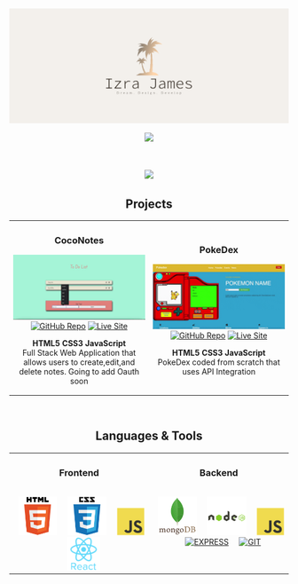 <br>
<br>
<img align="center" src="https://github.com/IzraJ/IzraJ/blob/main/readMe.assets/cover.png"/>

<br>
<br>
<div align="center">
<img src="https://readme-typing-svg.herokuapp.com?font=Fira+Code&pause=1000&color=FE79C5&center=true&vCenter=true&width=435&lines=Software+Engineer;Peace%2C+Love+%2C+and+Palm+Trees">
</div>



<br>
<br>

<!-- <p align="center">Hi  Izra, a passionate full-stack developer based in Vancouver, BC Canada. 
	<br>Currently learning <strong>JavaScript</strong> & building <strong>MERN</strong> stack at 100Devs agency. </p> -->

<p align="center">
<img src ="http://github-readme-streak-stats.herokuapp.com?user=IzraJ&theme=omni"/> </p>


<!-- PROJECTS -->
<h2 align="center" color="white">Projects</h2>
<div align="center">
	
  <table>
      <tr>
        <td class="1" width="50%">
          <h3 align="center">CocoNotes</h3>
          <p align="center">
            <a href="https://github.com/IzraJ/coconotes" target="_blank" rel="noreferrer"> <img  src="https://github.com/IzraJ/IzraJ/blob/main/readMe.assets/coconotes.gif" alt="NASA_POD"/></a>
<!--   Repo mark   -->
		  <span> <a href="https://github.com/IzraJ/coconotes" target="_blank" rel="noreferrer"><img src="https://img.shields.io/badge/%20-Repo-lightgrey?style=for-the-badge&logo=GitHub" alt="GitHub Repo" height ="25px"></a> 
<!-- live site  -->
	<a href="https://coconotes.herokuapp.com" target="_blank" rel="noreferrer"><img src="https://img.shields.io/badge/%20-Live%20Site-a6b4a2?style=for-the-badge&logo&color=2D96D9" alt="Live Site" height="25px" ></a></span>
<!-- discription  -->
            <p align="center">
		    <strong>HTML5 CSS3 JavaScript </strong><br>Full Stack Web Application that allows users to create,edit,and delete notes. Going to add Oauth soon</p>
          </p>
        </td>
       <td class="2" width="50%">
          <h3 align="center">PokeDex</h3>
          <p align="center">
            <a href="https://github.com/IzraJ/pokedex" target="_blank" rel="noreferrer"> <img src="https://github.com/IzraJ/IzraJ/blob/main/readMe.assets/pokedexgif.gif" alt="Portfolio"/></a>
 <!--   Repo mark   -->
            <span> <a href="https://github.com/IzraJ/pokedex" target="_blank" rel="noreferrer"><img src="https://img.shields.io/badge/%20-Repo-lightgrey?style=for-the-badge&logo=GitHub" alt="GitHub Repo" height ="25px"></a> 
<!-- live site  -->
	<a href="https://pokedexfun.netlify.app/" target="_blank" rel="noreferrer"><img src="https://img.shields.io/badge/%20-Live%20Site-a6b4a2?style=for-the-badge&logo&color=2D96D9" alt="Live Site" height="25px"></a> </span>
<!-- discription  -->
            <p align="center">
		    <strong>HTML5 CSS3 JavaScript </strong><br> PokeDex coded from scratch that uses API Integration</p>
          </p>
        </td>
      </tr>
      <tr>
        <!-- <td class="3" width="50%">
          <h3 align="center">Fresh Drink</h3>
          <p align="center">
            <a href="https://freshdrink.netlify.app" target="_blank" rel="noreferrer"> <img  src="https://github.com/Lala0419/Fresh-Drink/blob/master/fresh_drink_2.gif" alt="NASA_POD"/></a> -->
<!--   Repo mark   -->
		  <!-- <span> <a href="https://github.com/Lala0419/Fresh-Drink" target="_blank" rel="noreferrer"><img src="https://img.shields.io/badge/%20-Repo-lightgrey?style=for-the-badge&logo=GitHub" alt="GitHub Repo" height ="25px"></a>  -->
<!-- live site  -->
	<!-- <a href="https://freshdrink.netlify.app" target="_blank" rel="noreferrer"><img src="https://img.shields.io/badge/%20-Live%20Site-a6b4a2?style=for-the-badge&logo&color=2D96D9" alt="Live Site" height="25px"></a></span> -->
<!-- discription  -->
            <!-- <p align="center">
               <strong>HTML5 CSS3 JavaScript </strong><br>Your personal cocktail maker! <br> This app is to help you choose which cocktail to make for you and your loved ones🤍</p>
          </p>
        </td>
       <td class="4" width="50%">
          <h3 align="center">Food Checker</h3>
          <p align="center">
            <a href="https://github.com/Lala0419/Food-checker" target="_blank" rel="noreferrer"> <img src="https://github.com/Lala0419/Lala0419/blob/main/READme.asset/food_picker.gif" alt="Portfolio"/></a> -->
 <!--   Repo mark   -->
            <!-- <span> <a href="https://github.com/Lala0419/Food-checker" target="_blank" rel="noreferrer"><img src="https://img.shields.io/badge/%20-Repo-lightgrey?style=for-the-badge&logo=GitHub" alt="GitHub Repo" height ="25px"></a>  -->
<!-- live site  -->
	<!-- <a href="https://food-checker-nm.netlify.app" target="_blank" rel="noreferrer"><img src="https://img.shields.io/badge/%20-Live%20Site-a6b4a2?style=for-the-badge&logo&color=2D96D9" alt="Live Site" height="25px"></a> </span> -->
<!-- discription  -->
            <!-- <p align="center">
		   <strong>HTML5 CSS3 JavaScript </strong><br> Simple app to find out the ingridients in the food. Perfect for those who are in certain diets!</p>
          </p>
        </td>
      </tr> -->

  </table>
</div>	
</br>

<!-- LANGUAGES/TOOLS -->
<h2 align="center" color="white">Languages & Tools</h2>
<div align="center">
<table>
	<tr>
		<td valign="top" width="45%">
			<h3 align="center" color="white">Frontend</h3>
			<br>
			<div align="center" >
				&nbsp
				<a href="https://www.w3.org/html/" target="_blank" rel="noreferrer"> 
	<img src="https://raw.githubusercontent.com/devicons/devicon/master/icons/html5/html5-original-wordmark.svg" alt="HTML5"  height="70"/></a>
				&nbsp&nbsp&nbsp
				<a href="https://www.w3schools.com/css/" target="_blank" rel="noreferrer"> 
	<img src="https://raw.githubusercontent.com/devicons/devicon/master/icons/css3/css3-original-wordmark.svg" alt="CSS3" height="70"/></a> 
				&nbsp&nbsp&nbsp
				<a href="https://developer.mozilla.org/en-US/docs/Web/JavaScript" target="_blank" rel="noreferrer"> 
<img src="https://raw.githubusercontent.com/devicons/devicon/master/icons/javascript/javascript-original.svg" alt="JAVASCRIPT" height="50"/></a>
				&nbsp&nbsp&nbsp
				<a href="https://reactjs.org/" target="_blank" rel="noreferrer"> 
	<img src="https://raw.githubusercontent.com/devicons/devicon/master/icons/react/react-original-wordmark.svg" alt="REACT" height="60"/></a>
			</div>
		</td>		
		<td valign="top" width="45%">
			<h3 align="center" color="white">Backend</h3>
			<br>
			 <div align="center">
				 &nbsp
			<a href="https://www.mongodb.com/" target="_blank" rel="noreferrer"> 
	<img src="https://raw.githubusercontent.com/devicons/devicon/master/icons/mongodb/mongodb-original-wordmark.svg" alt="MONGODB"  height="70"/></a> 
				 &nbsp&nbsp&nbsp
			<a href="https://nodejs.org" target="_blank" rel="noreferrer"> 
	<img src="https://raw.githubusercontent.com/devicons/devicon/master/icons/nodejs/nodejs-original-wordmark.svg" alt="NODEJS"  height="70"/></a> 
				 &nbsp&nbsp&nbsp
			<a href="https://developer.mozilla.org/en-US/docs/Web/JavaScript" target="_blank" rel="noreferrer"> 
<img src="https://raw.githubusercontent.com/devicons/devicon/master/icons/javascript/javascript-original.svg" alt="JAVASCRIPT"  height="50"/></a>
				  &nbsp&nbsp&nbsp
				 <a href="https://developer.mozilla.org/en-US/docs/Web/JavaScript" target="_blank" rel="noreferrer"> 
<img src="https://icongr.am/devicon/express-original.svg?size=128&color=999999" alt="EXPRESS"  height="50"/></a>		
				  &nbsp&nbsp&nbsp
				 <a href="https://developer.mozilla.org/en-US/docs/Web/JavaScript" target="_blank" rel="noreferrer"> 
<img src="https://icongr.am/devicon/git-original.svg?size=128&color=8a8585" alt="GIT"  height="50"/></a>
				<br>
				<br>	
			</div>
		</td>
	</tr>
</table>
</div>
</br>
</br>

<!--
**IzraJ/IzraJ** is a ✨ _special_ ✨ repository because its `README.md` (this file) appears on your GitHub profile.

Here are some ideas to get you started:

- 🔭 I’m currently working on ...
- 🌱 I’m currently learning ...
- 👯 I’m looking to collaborate on ...
- 🤔 I’m looking for help with ...
- 💬 Ask me about ...
- 📫 How to reach me: ...
- 😄 Pronouns: ...
- ⚡ Fun fact: ...
-->
